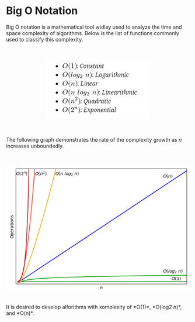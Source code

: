 # Big O Notation

Big O notation is a mathematical tool widley used to analyze the time and space complexity of algorithms. Below is the list of functions commonly used to classify this complexity.

<br />

<p align="center">
  <img src="https://github.com/sam623/python_algorithms_and_data_structures/blob/main/Big_O_Notation/Images/Big_O_functions.png"/>
</p>
<br />

The following graph demonstrates the rate of the complexity growth as *n* increases unboundedly.

<br />

<p align="center">
  <img src="https://github.com/sam623/python_algorithms_and_data_structures/blob/main/Big_O_Notation/Images/Big_O_functions_plots.png"/>
</p>

<br />
It is desired to develop alforithms with xomplexity of *O(1)*, *O(log2 n)*, and *O(n)*.
